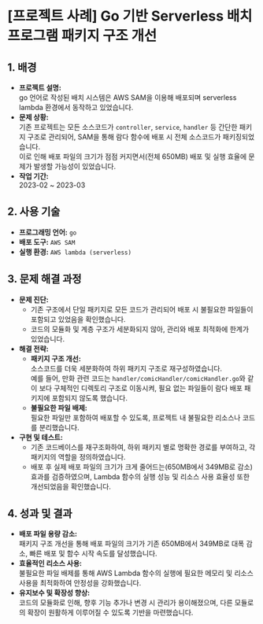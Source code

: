 # [프로젝트 사례] Go 기반 Serverless 배치 프로그램 패키지 구조 개선

## 1. 배경
- **프로젝트 설명:**  
  go 언어로 작성된 배치 시스템은 AWS SAM을 이용해 배포되며 serverless lambda 환경에서 동작하고 있었습니다.
- **문제 상황:**  
  기존 프로젝트는 모든 소스코드가 `controller`, `service`, `handler` 등 간단한 패키지 구조로 관리되어, SAM을 통해 람다 함수에 배포 시 전체 소스코드가 패키징되었습니다.  
  이로 인해 배포 파일의 크기가 점점 커지면서(전체 650MB) 배포 및 실행 효율에 문제가 발생할 가능성이 있었습니다.
- **작업 기간:**  
  2023-02 ~ 2023-03

## 2. 사용 기술
- **프로그래밍 언어:** `go`  
- **배포 도구:** `AWS SAM`  
- **실행 환경:** `AWS lambda (serverless)`

## 3. 문제 해결 과정
- **문제 진단:**  
  - 기존 구조에서 단일 패키지로 모든 코드가 관리되어 배포 시 불필요한 파일들이 포함되고 있었음을 확인했습니다.
  - 코드의 모듈화 및 계층 구조가 세분화되지 않아, 관리와 배포 최적화에 한계가 있었습니다.
- **해결 전략:**  
  - **패키지 구조 개선:**  
    소스코드를 더욱 세분화하여 하위 패키지 구조로 재구성하였습니다.  
    예를 들어, 만화 관련 코드는 `handler/comicHandler/comicHandler.go`와 같이 보다 구체적인 디렉토리 구조로 이동시켜, 필요 없는 파일들이 람다 배포 패키지에 포함되지 않도록 했습니다.
  - **불필요한 파일 배제:**  
    필요한 파일만 포함하여 배포할 수 있도록, 프로젝트 내 불필요한 리소스나 코드를 분리했습니다.
- **구현 및 테스트:**  
  - 기존 코드베이스를 재구조화하여, 하위 패키지 별로 명확한 경로를 부여하고, 각 패키지의 역할을 정의하였습니다.
  - 배포 후 실제 배포 파일의 크기가 크게 줄어드는(650MB에서 349MB로 감소) 효과를 검증하였으며, Lambda 함수의 실행 성능 및 리소스 사용 효율성 또한 개선되었음을 확인했습니다.

## 4. 성과 및 결과
- **배포 파일 용량 감소:**  
  패키지 구조 개선을 통해 배포 파일의 크기가 기존 650MB에서 349MB로 대폭 감소, 빠른 배포 및 함수 시작 속도를 달성했습니다.
- **효율적인 리소스 사용:**  
  불필요한 파일 배제를 통해 AWS Lambda 함수의 실행에 필요한 메모리 및 리소스 사용을 최적화하여 안정성을 강화했습니다.
- **유지보수 및 확장성 향상:**  
  코드의 모듈화로 인해, 향후 기능 추가나 변경 시 관리가 용이해졌으며, 다른 모듈로의 확장이 원활하게 이루어질 수 있도록 기반을 마련했습니다.
